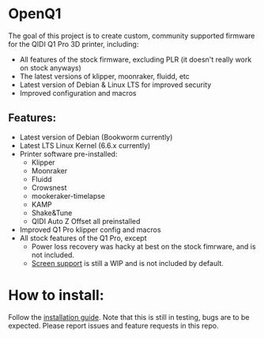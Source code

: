 # OpenQ1
The goal of this project is to create custom, community supported firmware for the QIDI Q1 Pro 3D printer, including:
- All features of the stock firmware, excluding PLR (it doesn't really work on stock anyways)
- The latest versions of klipper, moonraker, fluidd, etc
- Latest version of Debian & Linux LTS for improved security 
- Improved configuration and macros

## Features:
- Latest version of Debian (Bookworm currently)
- Latest LTS Linux Kernel (6.6.x currently)
- Printer software pre-installed:
    - Klipper
    - Moonraker
    - Fluidd
    - Crowsnest
    - mookeraker-timelapse
    - KAMP
    - Shake&Tune
    - QIDI Auto Z Offset all preinstalled
- Improved Q1 Pro klipper config and macros
- All stock features of the Q1 Pro, except
    - Power loss recovery was hacky at best on the stock fimrware, and is not included.
    - [Screen support](https://github.com/frap129/klipmi) is still a WIP and is not included by default.

# How to install:
Follow the [installation guide](docs/Installation.md). Note that this is still in testing, bugs are to be expected. Please report issues and feature requests in this repo.



